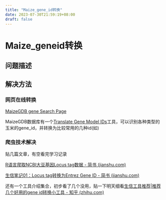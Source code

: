 ```yaml
---
title: "Maize_gene_id转换"
date: 2023-07-30T21:59:19+08:00
draft: false
---
```


# Maize_geneid转换

## 问题描述

## 解决方法

### 网页在线转换

[MaizeGDB gene Search Page](https://chinese.maizegdb.org/gene_center/gene#translate)

MaizeGDB数据库有一个[Translate Gene Model IDs](https://chinese.maizegdb.org/gene_center/gene#translate)工具，可以识别各种类型的玉米的gene_id，并转换为比较常用的几种id(如)

### 爬虫技术解决

贴几篇文章，有空看完学习记录

[R语言爬取NCBI大豆基因Locus tag数据 - 简书 (jianshu.com)](https://www.jianshu.com/p/4cf02b79f574)

[生信笔记01：Locus tag转换为Entrez Gene ID - 简书 (jianshu.com)](https://www.jianshu.com/p/6513f0a3ceb7)

还有一个工具介绍集合，初步看了几个没用，贴一下明天细看[生信工具推荐|推荐几个好用的gene id转换小工具 - 知乎 (zhihu.com)](https://zhuanlan.zhihu.com/p/424125429)
